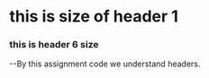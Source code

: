 # this is size of header 1
### this is header 6 size 












--By this assignment code we understand headers.
